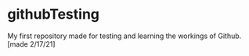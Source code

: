 # githubTesting
My first repository made for testing and learning the workings of Github. [made 2/17/21]

